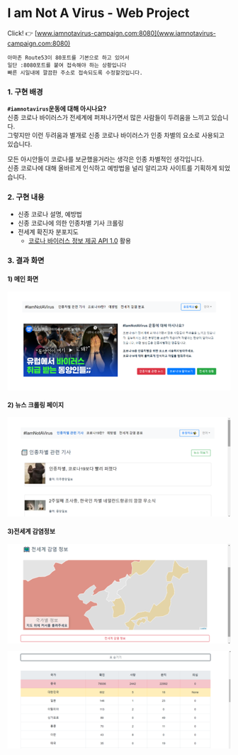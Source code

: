 # I am Not A Virus - Web Project

Click! 👉 [www.iamnotavirus-campaign.com:8080](www.iamnotavirus-campaign.com:8080)  

    아마존 Route53이 80포트를 기본으로 하고 있어서
    일단 :8080포트를 붙여 접속해야 하는 상황입니다
    빠른 시일내에 깔끔한 주소로 접속되도록 수정할것입니다.

### 1. 구현 배경

**`#iamnotavirus`운동에 대해 아시나요?**  
신종 코로나 바이러스가 전세계에 퍼져나가면서 많은 사람들이 두려움을 느끼고 있습니다.  
그렇지만 이런 두려움과 별개로 신종 코로나 바이러스가 인종 차별의 요소로 사용되고 있습니다.  

모든 아시안들이 코로나를 보균했을거라는 생각은 인종 차별적인 생각입니다.  
신종 코로나에 대해 올바르게 인식하고 예방법을 널리 알리고자 사이트를 기획하게 되었습니다.  

### 2. 구현 내용

* 신종 코로나 설명, 예방법
* 신종 코로나에 의한 인종차별 기사 크롤링
* 전세계 확진자 분포지도
    * [코로나 바이러스 정보 제공 API 1.0](http://happycastle.club/) 활용
    
### 3. 결과 화면

#### 1) 메인 화면

![main screenshot](./screenshoot/main_screenshot.png)

#### 2) 뉴스 크롤링 페이지

![news screenshot](./screenshoot/news_screenshot.png)

#### 3)전세계 감염정보

![infectionmap screenshot](./screenshoot/infectionmap_screenshot.png)

![infectiontable screenshot](./screenshoot/infectiontable_screenshot.png)

